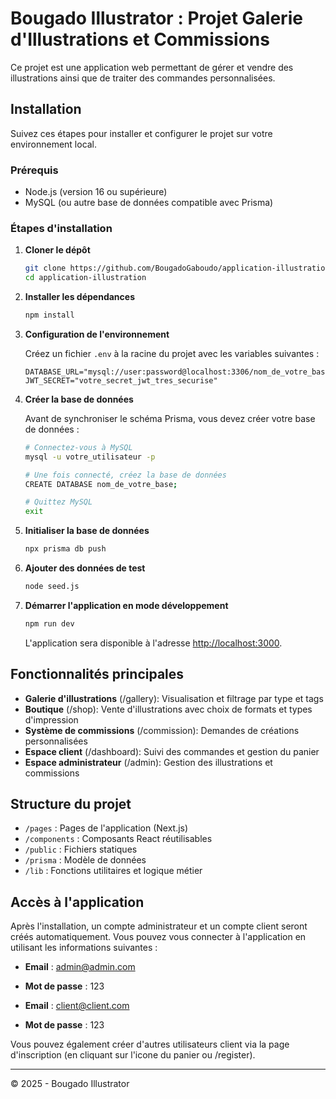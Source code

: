 # Bougado Illustrator : Projet Galerie d'Illustrations et Commissions

Ce projet est une application web permettant de gérer et vendre des illustrations ainsi que de traiter des commandes personnalisées.

## Installation

Suivez ces étapes pour installer et configurer le projet sur votre environnement local.

### Prérequis

- Node.js (version 16 ou supérieure)
- MySQL (ou autre base de données compatible avec Prisma)

### Étapes d'installation

1. **Cloner le dépôt**

   ```bash
   git clone https://github.com/BougadoGaboudo/application-illustration.git
   cd application-illustration
   ```

2. **Installer les dépendances**

   ```bash
   npm install
   ```

3. **Configuration de l'environnement**

   Créez un fichier `.env` à la racine du projet avec les variables suivantes :

   ```
   DATABASE_URL="mysql://user:password@localhost:3306/nom_de_votre_base"
   JWT_SECRET="votre_secret_jwt_tres_securise"
   ```

4. **Créer la base de données**

   Avant de synchroniser le schéma Prisma, vous devez créer votre base de données :

   ```bash
   # Connectez-vous à MySQL
   mysql -u votre_utilisateur -p

   # Une fois connecté, créez la base de données
   CREATE DATABASE nom_de_votre_base;

   # Quittez MySQL
   exit
   ```

5. **Initialiser la base de données**

   ```bash
   npx prisma db push
   ```

6. **Ajouter des données de test**

   ```bash
   node seed.js
   ```

7. **Démarrer l'application en mode développement**

   ```bash
   npm run dev
   ```

   L'application sera disponible à l'adresse [http://localhost:3000](http://localhost:3000).

## Fonctionnalités principales

- **Galerie d'illustrations** (/gallery): Visualisation et filtrage par type et tags
- **Boutique** (/shop): Vente d'illustrations avec choix de formats et types d'impression
- **Système de commissions** (/commission): Demandes de créations personnalisées
- **Espace client** (/dashboard): Suivi des commandes et gestion du panier
- **Espace administrateur** (/admin): Gestion des illustrations et commissions

## Structure du projet

- `/pages` : Pages de l'application (Next.js)
- `/components` : Composants React réutilisables
- `/public` : Fichiers statiques
- `/prisma` : Modèle de données
- `/lib` : Fonctions utilitaires et logique métier

## Accès à l'application

Après l'installation, un compte administrateur et un compte client seront créés automatiquement. Vous pouvez vous connecter à l'application en utilisant les informations suivantes :

- **Email** : admin@admin.com
- **Mot de passe** : 123

- **Email** : client@client.com
- **Mot de passe** : 123

Vous pouvez également créer d'autres utilisateurs client via la page d'inscription (en cliquant sur l'icone du panier ou /register).

---

© 2025 - Bougado Illustrator
